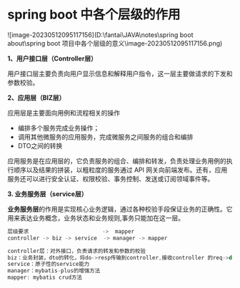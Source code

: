 # spring boot 中各个层级的作用

![image-20230512095117156](D:\fantai\JAVA\notes\spring boot about\spring boot 项目中各个层级的意义\image-20230512095117156.png)

**1、用户接口层（Controller层）**

用户接口层主要负责向用户显示信息和解释用户指令，这一层主要做请求的下发和参数校验。

**2、应用层（BIZ层）**

应用层是主要面向用例和流程相关的操作

- 编排多个服务完成业务操作；
- 调用其他微服务的应用服务，完成微服务之间服务的组合和编排
- DTO之间的转换

应用服务是在应用层的，它负责服务的组合、编排和转发，负责处理业务用例的执行顺序以及结果的拼装，以粗粒度的服务通过 API 网关向前端发布。还有，应用服务还可以进行安全认证、权限校验、事务控制、发送或订阅领域事件等。

**3. 业务服务层（service层）**

**业务服务层**的作用是实现核心业务逻辑，通过各种校验手段保证业务的正确性。它用来表达业务概念，业务状态和业务规则,事务只能加在这一层。

```Java
层级要求                       ->  mapper
controller -> biz -> service  -> manager -> mapper

controller层：对外接口，负责请求的转发和参数的校验
biz：业务封装，dto的转化，将do->resp传输到controller,接收controller 的req->do
service：原子性的service能力
manager：mybatis-plus的增强方法
mapper: mybatis crud方法


```